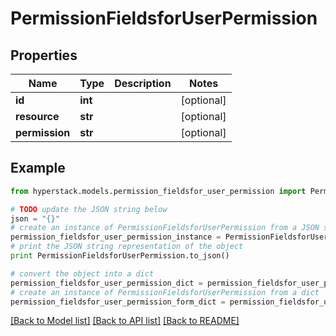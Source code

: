 # PermissionFieldsforUserPermission


## Properties

Name | Type | Description | Notes
------------ | ------------- | ------------- | -------------
**id** | **int** |  | [optional] 
**resource** | **str** |  | [optional] 
**permission** | **str** |  | [optional] 

## Example

```python
from hyperstack.models.permission_fieldsfor_user_permission import PermissionFieldsforUserPermission

# TODO update the JSON string below
json = "{}"
# create an instance of PermissionFieldsforUserPermission from a JSON string
permission_fieldsfor_user_permission_instance = PermissionFieldsforUserPermission.from_json(json)
# print the JSON string representation of the object
print PermissionFieldsforUserPermission.to_json()

# convert the object into a dict
permission_fieldsfor_user_permission_dict = permission_fieldsfor_user_permission_instance.to_dict()
# create an instance of PermissionFieldsforUserPermission from a dict
permission_fieldsfor_user_permission_form_dict = permission_fieldsfor_user_permission.from_dict(permission_fieldsfor_user_permission_dict)
```
[[Back to Model list]](../README.md#documentation-for-models) [[Back to API list]](../README.md#documentation-for-api-endpoints) [[Back to README]](../README.md)


